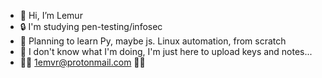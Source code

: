 - 👋 Hi, I’m Lemur  
- 🔒 I'm studying pen-testing/infosec
- 🌱 Planning to learn Py, maybe js. Linux automation, from scratch
- 💞️ I don't know what I'm doing, I'm just here to upload keys and notes...  
- 🏳️‍🌈 1emvr@protonmail.com 🏳️‍🌈 

<!---
Secret message ;D
--->
